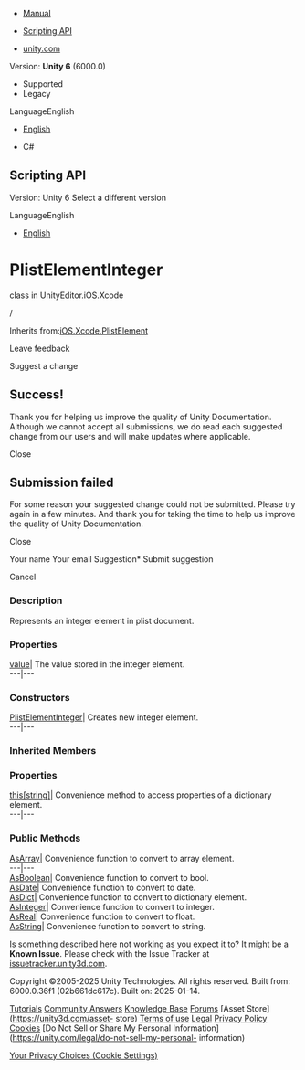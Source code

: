 [ ]()

  * [Manual](../Manual/index.html)
  * [Scripting API](../ScriptReference/index.html)

  * [unity.com](https://unity.com/)

Version: **Unity 6** (6000.0)

  * Supported
  * Legacy

LanguageEnglish

  * [English]()

  * C#

[ ](https://docs.unity3d.com)

## Scripting API

Version: Unity 6 Select a different version

LanguageEnglish

  * [English]()

# PlistElementInteger

class in UnityEditor.iOS.Xcode

/

Inherits from:[iOS.Xcode.PlistElement](iOS.Xcode.PlistElement.html)

Leave feedback

Suggest a change

## Success!

Thank you for helping us improve the quality of Unity Documentation. Although
we cannot accept all submissions, we do read each suggested change from our
users and will make updates where applicable.

Close

## Submission failed

For some reason your suggested change could not be submitted. Please <a>try
again</a> in a few minutes. And thank you for taking the time to help us
improve the quality of Unity Documentation.

Close

Your name Your email Suggestion* Submit suggestion

Cancel

[ ]()

### Description

Represents an integer element in plist document.

### Properties

[value](iOS.Xcode.PlistElementInteger-value.html)| The value stored in the
integer element.  
---|---  
  
### Constructors

[PlistElementInteger](iOS.Xcode.PlistElementInteger-ctor.html)| Creates new
integer element.  
---|---  
  
### Inherited Members

### Properties

[this[string]](iOS.Xcode.PlistElement.Index_operator.html)| Convenience method
to access properties of a dictionary element.  
---|---  
  
### Public Methods

[AsArray](iOS.Xcode.PlistElement.AsArray.html)| Convenience function to
convert to array element.  
---|---  
[AsBoolean](iOS.Xcode.PlistElement.AsBoolean.html)| Convenience function to
convert to bool.  
[AsDate](iOS.Xcode.PlistElement.AsDate.html)| Convenience function to convert
to date.  
[AsDict](iOS.Xcode.PlistElement.AsDict.html)| Convenience function to convert
to dictionary element.  
[AsInteger](iOS.Xcode.PlistElement.AsInteger.html)| Convenience function to
convert to integer.  
[AsReal](iOS.Xcode.PlistElement.AsReal.html)| Convenience function to convert
to float.  
[AsString](iOS.Xcode.PlistElement.AsString.html)| Convenience function to
convert to string.  
  
Is something described here not working as you expect it to? It might be a
**Known Issue**. Please check with the Issue Tracker at
[issuetracker.unity3d.com](https://issuetracker.unity3d.com).

Copyright ©2005-2025 Unity Technologies. All rights reserved. Built from:
6000.0.36f1 (02b661dc617c). Built on: 2025-01-14.

[Tutorials](https://unity3d.com/learn) [Community
Answers](https://answers.unity3d.com) [Knowledge
Base](https://support.unity3d.com/hc/en-us)
[Forums](https://forum.unity3d.com) [Asset Store](https://unity3d.com/asset-
store) [Terms of use](https://docs.unity3d.com/Manual/TermsOfUse.html)
[Legal](https://unity.com/legal) [Privacy
Policy](https://unity.com/legal/privacy-policy)
[Cookies](https://unity.com/legal/cookie-policy) [Do Not Sell or Share My
Personal Information](https://unity.com/legal/do-not-sell-my-personal-
information)

[Your Privacy Choices (Cookie Settings)](javascript:void\(0\);)

